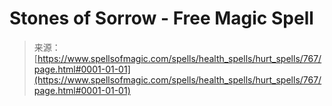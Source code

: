 <!--yml

category: 未分类

date: 2024-06-12 18:33:33

-->

# Stones of Sorrow - Free Magic Spell

> 来源：[https://www.spellsofmagic.com/spells/health_spells/hurt_spells/767/page.html#0001-01-01](https://www.spellsofmagic.com/spells/health_spells/hurt_spells/767/page.html#0001-01-01)
